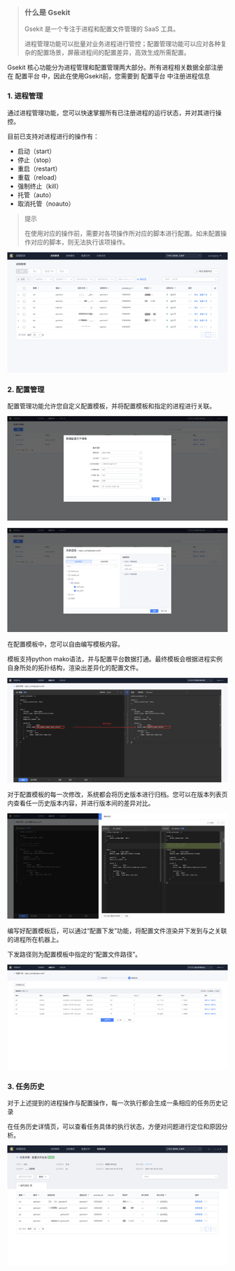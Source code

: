 > ### 什么是 Gsekit
> 
> Gsekit 是一个专注于进程和配置文件管理的 SaaS 工具。
> 
> 进程管理功能可以批量对业务进程进行管控；配置管理功能可以应对各种复杂的配置场景，屏蔽进程间的配置差异，高效生成所需配置。


Gsekit 核心功能分为进程管理和配置管理两大部分。所有进程相关数据全部注册在 配置平台 中，因此在使用Gsekit前，您需要到 配置平台 中注册进程信息

### 1. 进程管理

通过进程管理功能，您可以快速掌握所有已注册进程的运行状态，并对其进行操控。

目前已支持对进程进行的操作有：

- 启动（start）
- 停止（stop）
- 重启（restart）
- 重载（reload）
- 强制终止（kill）
- 托管（auto）
- 取消托管（noauto）

> 提示
> 
> 在使用对应的操作前，需要对各项操作所对应的脚本进行配置。如未配置操作对应的脚本，则无法执行该项操作。

![](./image/what_image_01.png)

### 2. 配置管理

配置管理功能允许您自定义配置模板，并将配置模板和指定的进程进行关联。

![](./image/what_image_02.png)

![](./image/what_image_03.png)

在配置模板中，您可以自由编写模板内容。

模板支持python mako语法，并与配置平台数据打通。最终模板会根据进程实例自身所处的拓扑结构，渲染出差异化的配置文件。

![](./image/what_image_04.png)

对于配置模板的每一次修改，系统都会将历史版本进行归档。您可以在版本列表页内查看任一历史版本内容，并进行版本间的差异对比。

![](./image/what_image_05.png)


编写好配置模板后，可以通过“配置下发”功能，将配置文件渲染并下发到与之关联的进程所在机器上。

下发路径则为配置模板中指定的“配置文件路径”。

![](./image/what_image_06.png)

### 3. 任务历史


对于上述提到的进程操作与配置操作，每一次执行都会生成一条相应的任务历史记录

在任务历史详情页，可以查看任务具体的执行状态，方便对问题进行定位和原因分析。

![](./image/what_image_07.png)

